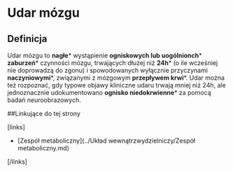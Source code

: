 # Udar mózgu

## Definicja

Udar mózgu to **nagłe*** wystąpienie **ogniskowych lub uogólnionch*** **zaburzeń*** czynności mózgu, trwających dłużej niż **24h*** (o ile wcześniej nie doprowadzą do zgonu) i spowodowanych wyłącznie przyczynami **naczyniowymi***, związanymi z mózgowym **przepływem krwi***. Udar można też rozpoznać, gdy typowe objawy kliniczne udaru trwają mniej niż 24h, ale jednoznacznie udokumentowano **ognisko niedokrwienne*** za pomocą badań neuroobrazowych.



##Linkujące do tej strony

[links]

- [Zespół metaboliczny](../Układ wewnątrzwydzielniczy/Zespół metaboliczny.md)


[/links]











